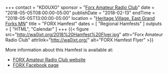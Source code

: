 +++
contact = "KD0UXO"
sponsor = "[Forx Amateur Radio Club](http://www.wa0jxt.org/)"
date = "2018-05-05T08:00:00-05:00"
publishDate = "2018-02-13"
endTime = "2018-05-05T13:00:00-05:00"
location = "[Heritage Village, East Grand Forks MN](/places/heritage-village-east-grand-forks/)"
title = "FORX Hamfest"
dates = [ "Regional Hamfests" ]
outputs = [ "HTML", "Calendar" ]
+++
{{< figure src="http://wa0jxt.org/2018%20Hamfest%20Flyer.jpg" attr="Forx Amateur Radio Club" attrlink="http://wa0jxt.org/" alt="FORX Hamfest Flyer" >}}

More information about this Hamfest is available at:

* [FORX Amateur Radio Club website](http://wa0jxt.org/)
* [FORX Facebook page](https://www.facebook.com/ForxAmateurRadioClub/)

